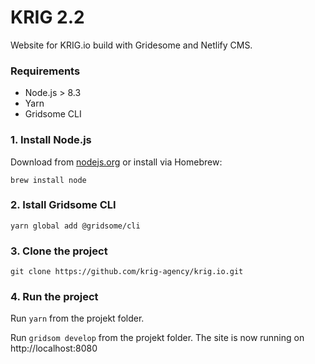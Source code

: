 # KRIG 2.2

Website for KRIG.io build with Gridesome and Netlify CMS.

### Requirements

* Node.js > 8.3
* Yarn
* Gridsome CLI

### 1. Install Node.js

Download from [nodejs.org](https://nodejs.org/en/download/) or install via Homebrew:

`brew install node`

### 2. Istall Gridsome CLI

`yarn global add @gridsome/cli`

### 3. Clone the project

`git clone https://github.com/krig-agency/krig.io.git`

### 4. Run the project

Run `yarn` from the projekt folder.

Run `gridsom develop` from the projekt folder.
The site is now running on http://localhost:8080
